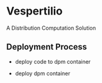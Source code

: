 # Vespertilio

A Distribution Computation Solution

## Deployment Process

- deploy code to dpm container

- deploy dpm container
